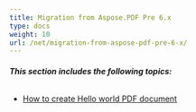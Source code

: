 ```yaml
---
title: Migration from Aspose.PDF Pre 6.x
type: docs
weight: 10
url: /net/migration-from-aspose-pdf-pre-6-x/
---
```


###### **This section includes the following topics:**
- [How to create Hello world PDF document](/pdf/net/how-to-create-hello-world-pdf-document)
